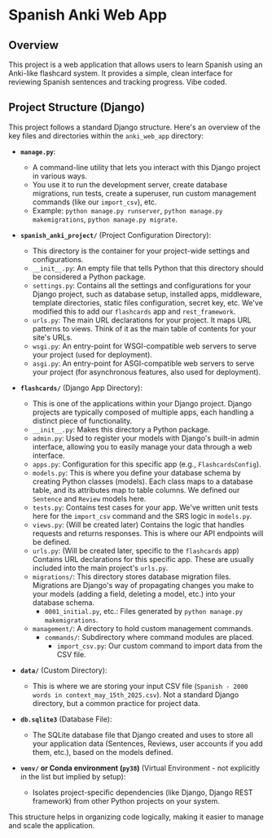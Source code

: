 # Spanish Anki Web App

## Overview

This project is a web application that allows users to learn Spanish using an Anki-like flashcard system. It provides a simple, clean interface for reviewing Spanish sentences and tracking progress. Vibe coded.

## Project Structure (Django)

This project follows a standard Django structure. Here's an overview of the key files and directories within the `anki_web_app` directory:

*   **`manage.py`**: 
    *   A command-line utility that lets you interact with this Django project in various ways. 
    *   You use it to run the development server, create database migrations, run tests, create a superuser, run custom management commands (like our `import_csv`), etc.
    *   Example: `python manage.py runserver`, `python manage.py makemigrations`, `python manage.py migrate`.

*   **`spanish_anki_project/`** (Project Configuration Directory):
    *   This directory is the container for your project-wide settings and configurations.
    *   `__init__.py`: An empty file that tells Python that this directory should be considered a Python package.
    *   `settings.py`: Contains all the settings and configurations for your Django project, such as database setup, installed apps, middleware, template directories, static files configuration, secret key, etc. We've modified this to add our `flashcards` app and `rest_framework`.
    *   `urls.py`: The main URL declarations for your project. It maps URL patterns to views. Think of it as the main table of contents for your site's URLs.
    *   `wsgi.py`: An entry-point for WSGI-compatible web servers to serve your project (used for deployment).
    *   `asgi.py`: An entry-point for ASGI-compatible web servers to serve your project (for asynchronous features, also used for deployment).

*   **`flashcards/`** (Django App Directory):
    *   This is one of the applications within your Django project. Django projects are typically composed of multiple apps, each handling a distinct piece of functionality.
    *   `__init__.py`: Makes this directory a Python package.
    *   `admin.py`: Used to register your models with Django's built-in admin interface, allowing you to easily manage your data through a web interface.
    *   `apps.py`: Configuration for this specific app (e.g., `FlashcardsConfig`).
    *   `models.py`: This is where you define your database schema by creating Python classes (models). Each class maps to a database table, and its attributes map to table columns. We defined our `Sentence` and `Review` models here.
    *   `tests.py`: Contains test cases for your app. We've written unit tests here for the `import_csv` command and the SRS logic in `models.py`.
    *   `views.py`: (Will be created later) Contains the logic that handles requests and returns responses. This is where our API endpoints will be defined.
    *   `urls.py`: (Will be created later, specific to the `flashcards` app) Contains URL declarations for this specific app. These are usually included into the main project's `urls.py`.
    *   `migrations/`: This directory stores database migration files. Migrations are Django's way of propagating changes you make to your models (adding a field, deleting a model, etc.) into your database schema. 
        *   `0001_initial.py`, etc.: Files generated by `python manage.py makemigrations`.
    *   `management/`: A directory to hold custom management commands.
        *   `commands/`: Subdirectory where command modules are placed.
            *   `import_csv.py`: Our custom command to import data from the CSV file.

*   **`data/`** (Custom Directory):
    *   This is where we are storing your input CSV file (`Spanish - 2000 words in context_may_15th_2025.csv`). Not a standard Django directory, but a common practice for project data.

*   **`db.sqlite3`** (Database File):
    *   The SQLite database file that Django created and uses to store all your application data (Sentences, Reviews, user accounts if you add them, etc.), based on the models defined.

*   **`venv/` or Conda environment (`py38`)** (Virtual Environment - not explicitly in the list but implied by setup):
    *   Isolates project-specific dependencies (like Django, Django REST framework) from other Python projects on your system.

This structure helps in organizing code logically, making it easier to manage and scale the application.